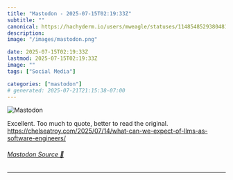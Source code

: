 ```yaml
---
title: "Mastodon - 2025-07-15T02:19:33Z"
subtitle: ""
canonical: https://hachyderm.io/users/mweagle/statuses/114854852938048144
description:
image: "/images/mastodon.png"

date: 2025-07-15T02:19:33Z
lastmod: 2025-07-15T02:19:33Z
image: ""
tags: ["Social Media"]

categories: ["mastodon"]
# generated: 2025-07-21T21:15:38-07:00
---
```

![Mastodon](/images/mastodon.png)

<p>Excellent. Too much to quote, better to read the original. <a href="https://chelseatroy.com/2025/07/14/what-can-we-expect-of-llms-as-software-engineers/" target="_blank" rel="nofollow noopener noreferrer" translate="no"><span class="invisible">https://</span><span class="ellipsis">chelseatroy.com/2025/07/14/wha</span><span class="invisible">t-can-we-expect-of-llms-as-software-engineers/</span></a></p>


###### [Mastodon Source 🐘](https://hachyderm.io/@mweagle/114854852938048144)

___
